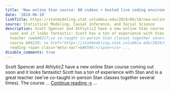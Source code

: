 ```yaml
---
title: 'New online Stan course: 80 videos + hosted live coding environment'
date: '2024-06-18'
linkTitle: https://statmodeling.stat.columbia.edu/2024/06/18/new-online-stan-course-80-videos-hosted-live-coding-environment/
source: Statistical Modeling, Causal Inference, and Social Science
description: Scott Spencer and AthlyticZ have a new online Stan course coming out
  soon and it looks fantastic! Scott has a ton of experience with Stan and is a great
  teacher (we&#8217;ve co-taught in-person Stan classes together several times). The
  course &#8230; <a href="https://statmodeling.stat.columbia.edu/2024/06/18/new-online-stan-course-80-videos-hosted-live-coding-environment/">Continue
  reading <span class="meta-nav">&#8594;</span></a> ...
disable_comments: true
---
```

Scott Spencer and AthlyticZ have a new online Stan course coming out soon and it looks fantastic! Scott has a ton of experience with Stan and is a great teacher (we&#8217;ve co-taught in-person Stan classes together several times). The course &#8230; <a href="https://statmodeling.stat.columbia.edu/2024/06/18/new-online-stan-course-80-videos-hosted-live-coding-environment/">Continue reading <span class="meta-nav">&#8594;</span></a> ...